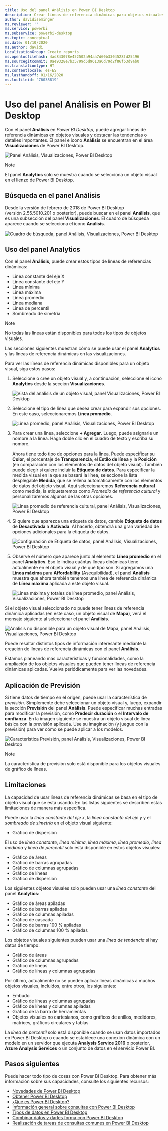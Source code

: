 ```yaml
---
title: Uso del panel Análisis en Power BI Desktop
description: Crear líneas de referencia dinámicas para objetos visuales de Power BI Desktop
author: davidiseminger
ms.reviewer: ''
ms.service: powerbi
ms.subservice: powerbi-desktop
ms.topic: conceptual
ms.date: 01/10/2020
ms.author: davidi
LocalizationGroup: Create reports
ms.openlocfilehash: 4ad843078e452502a94aa7d60b3304528fd25496
ms.sourcegitcommit: 0ae9328e7b35799d5d9613a6d79d2f86f53d9ab0
ms.translationtype: HT
ms.contentlocale: es-ES
ms.lasthandoff: 01/16/2020
ms.locfileid: "76038819"
---
```

# <a name="use-the-analytics-pane-in-power-bi-desktop"></a>Uso del panel Análisis en Power BI Desktop

Con el panel **Análisis** en *Power BI Desktop*, puede agregar líneas de referencia dinámicas en objetos visuales y destacar las tendencias o detalles importantes. El panel e icono **Análisis** se encuentran en el área **Visualizaciones** de Power BI Desktop.

![Panel Análisis, Visualizaciones, Power BI Desktop](media/desktop-analytics-pane/analytics-pane_1.png)

> [!NOTE]
> El panel **Analytics** solo se muestra cuando se selecciona un objeto visual en el lienzo de Power BI Desktop.

## <a name="search-within-the-analytics-pane"></a>Búsqueda en el panel Análisis

Desde la versión de febrero de 2018 de Power BI Desktop (versión 2.55.5010.201 o posterior), puede buscar en el panel **Análisis**, que es una subsección del panel **Visualizaciones**. El cuadro de búsqueda aparece cuando se selecciona el icono **Análisis**.

![Cuadro de búsqueda, panel Análisis, Visualizaciones, Power BI Desktop](media/desktop-analytics-pane/analytics-pane_1b.png)

## <a name="use-the-analytics-pane"></a>Uso del panel Analytics

Con el panel **Análisis**, puede crear estos tipos de líneas de referencias dinámicas:

* Línea constante del eje X
* Línea constante del eje Y
* Línea mínima
* Línea máxima
* Línea promedio
* Línea mediana
* Línea de percentil
* Sombreado de simetría

> [!NOTE]
> No todas las líneas están disponibles para todos los tipos de objetos visuales.

Las secciones siguientes muestran cómo se puede usar el panel **Analytics** y las líneas de referencia dinámicas en las visualizaciones.

Para ver las líneas de referencia dinámicas disponibles para un objeto visual, siga estos pasos:

1. Seleccione o cree un objeto visual y, a continuación, seleccione el icono **Analytics** desde la sección **Visualizaciones**.

    ![Vista del análisis de un objeto visual, panel Visualizaciones, Power BI Desktop](media/desktop-analytics-pane/analytics-pane_2.png)

2. Seleccione el tipo de línea que desea crear para expandir sus opciones. En este caso, seleccionaremos **Línea promedio**.

    ![Línea promedio, panel Análisis, Visualizaciones, Power BI Desktop](media/desktop-analytics-pane/analytics-pane_3.png)

3. Para crear una línea, seleccione **+&nbsp;Agregar**. Luego, puede asignarle un nombre a la línea. Haga doble clic en el cuadro de texto y escriba su nombre.

    Ahora tiene todo tipo de opciones para la línea. Puede especificar su **Color**, el porcentaje de **Transparencia**, el **Estilo de línea** y la **Posición** (en comparación con los elementos de datos del objeto visual). También puede elegir si quiere incluir la **Etiqueta de datos**. Para especificar la medida visual en la que se basará la línea, seleccione la lista desplegable **Medida**, que se rellena automáticamente con los elementos de datos del objeto visual. Aquí seleccionaremos **Referencia cultural** como medida, la etiquetaremos como *Promedio de referencia cultural* y personalizaremos algunas de las otras opciones.

    ![Línea promedio de referencia cultural, panel Análisis, Visualizaciones, Power BI Desktop](media/desktop-analytics-pane/analytics-pane_4.png)

4. Si quiere que aparezca una etiqueta de datos, cambie **Etiqueta de datos** de **Desactivada** a **Activada**. Al hacerlo, obtendrá una gran variedad de opciones adicionales para la etiqueta de datos.

    ![Configuración de Etiqueta de datos, panel Análisis, Visualizaciones, Power BI Desktop](media/desktop-analytics-pane/analytics-pane_5.png)

5. Observe el número que aparece junto al elemento **Línea promedio** en el panel **Analytics**. Eso le indica cuántas líneas dinámicas tiene actualmente en el objeto visual y de qué tipo son. Si agregamos una **Línea máxima** para **Affordability** (Asequibilidad), el panel **Análisis** muestra que ahora también tenemos una línea de referencia dinámica de **Línea máxima** aplicada a este objeto visual.

    ![Línea máxima y totales de línea promedio, panel Análisis, Visualizaciones, Power BI Desktop](media/desktop-analytics-pane/analytics-pane_6.png)

Si el objeto visual seleccionado no puede tener líneas de referencia dinámica aplicadas (en este caso, un objeto visual de **Mapa**), verá el mensaje siguiente al seleccionar el panel **Análisis**.

![Análisis no disponible para un objeto visual de Mapa, panel Análisis, Visualizaciones, Power BI Desktop](media/desktop-analytics-pane/analytics-pane_7.png)

Puede resaltar distintos tipos de información interesante mediante la creación de líneas de referencia dinámicas con el panel **Análisis**.

Estamos planeando más características y funcionalidades, como la ampliación de los objetos visuales que pueden tener líneas de referencia dinámicas aplicadas. Vuelva periódicamente para ver las novedades.

## <a name="apply-forecasting"></a>Aplicación de Previsión

Si tiene datos de tiempo en el origen, puede usar la característica de *previsión*. Simplemente debe seleccionar un objeto visual y, luego, expandir la sección **Previsión** del panel **Análisis**. Puede especificar muchas entradas para modificar la previsión, como **Predecir duración** o el **Intervalo de confianza**. En la imagen siguiente se muestra un objeto visual de línea básica con la previsión aplicada. Use su imaginación (y juegue con la previsión) para ver cómo se puede aplicar a los modelos.

![Característica Previsión, panel Análisis, Visualizaciones, Power BI Desktop](media/desktop-analytics-pane/analytics-pane_8.png)

> [!NOTE]
> La característica de previsión solo está disponible para los objetos visuales de gráfico de líneas.

## <a name="limitations"></a>Limitaciones

La capacidad de usar líneas de referencia dinámicas se basa en el tipo de objeto visual que se está usando. En las listas siguientes se describen estas limitaciones de manera más específica.

Puede usar la *línea constante del eje x*, la *línea constante del eje y* y el *sombreado de simetría* en el objeto visual siguiente:

* Gráfico de dispersión

El uso de *línea constante*, *línea mínima*, *línea máxima*, *línea promedio*, *línea mediana* y *línea de percentil* solo está disponible en estos objetos visuales:

* Gráfico de áreas
* Gráfico de barras agrupadas
* Gráfico de columnas agrupadas
* Gráfico de líneas
* Gráfico de dispersión

Los siguientes objetos visuales solo pueden usar una *línea constante* del panel **Analytics**:

* Gráfico de áreas apiladas
* Gráfico de barras apiladas
* Gráfico de columnas apiladas
* Gráfico de cascada
* Gráfico de barras 100 % apiladas
* Gráfico de columnas 100 % apiladas

Los objetos visuales siguientes pueden usar una *línea de tendencia* si hay datos de tiempo:

* Gráfico de áreas
* Gráfico de columnas agrupadas
* Gráfico de líneas
* Gráfico de líneas y columnas agrupadas

Por último, actualmente no se pueden aplicar líneas dinámicas a muchos objetos visuales, incluidos, entre otros, los siguientes:

* Embudo
* Gráfico de líneas y columnas agrupadas
* Gráfico de líneas y columnas apiladas
* Gráfico de la barra de herramientas
* Objetos visuales no cartesianos, como gráficos de anillos, medidores, matrices, gráficos circulares y tablas

La *línea de percentil* solo está disponible cuando se usan datos importados en Power BI Desktop o cuando se establece una conexión dinámica con un modelo en un servidor que ejecuta **Analysis Service 2016** o posterior, **Azure Analysis Services** o un conjunto de datos en el servicio Power BI.

## <a name="next-steps"></a>Pasos siguientes

Puede hacer todo tipo de cosas con Power BI Desktop. Para obtener más información sobre sus capacidades, consulte los siguientes recursos:

* [Novedades de Power BI Desktop](desktop-latest-update.md)
* [Obtener Power BI Desktop](desktop-get-the-desktop.md)
* [¿Qué es Power BI Desktop?](desktop-what-is-desktop.md)
* [Información general sobre consultas con Power BI Desktop](desktop-query-overview.md)
* [Tipos de datos en Power BI Desktop](desktop-data-types.md)
* [Combinar datos y darles forma con Power BI Desktop](desktop-shape-and-combine-data.md)
* [Realización de tareas de consultas comunes en Power BI Desktop](desktop-common-query-tasks.md)
